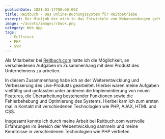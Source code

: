 ```yaml
---
publishDate: 2021-03-17T00:00:00Z
title: Reitbuch - Das Online-Buchungssystem für Reitbetriebe
excerpt: Der Minijob der mich in das Entwickeln von Webanwendungen geführt hat.
image: ~/assets/images/rbook.png
category: Web App
tags:
  - Fullstack
  - PHP
  - SVN
---
```


Als Mitarbeiter bei <a href="https://reitbuch.com/">Reitbuch.com</a> hatte ich die Möglichkeit, an verschiedenen Aufgaben im Zusammenhang mit dem Produkt des Unternehmens zu arbeiten.

In diesem Zusammenhang habe ich an der Weiterentwicklung und Verbesserung des Live-Produkts gearbeitet. Hierbei waren meine Aufgaben vielfältig und
umfassten unter anderem die Implementierung von neuen Features, die Überarbeitung bestehender Funktionen sowie die Fehlerbehebung und Optimierung des Systems.
Hierbei kam ich zum ersten mal in Kontakt mit verschiedenen Technologien wie PHP, AJAX, HTML und CSS.

Insgesamt konnte ich durch meine Arbeit bei Reitbuch.com wertvolle Erfahrungen im Bereich der Webentwicklung sammeln und meine Kenntnisse in verschiedenen
Technologien wie PHP vertiefen.
